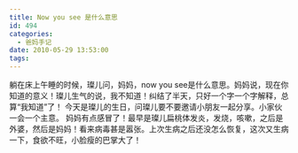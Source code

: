 ```yaml
---
title: Now you see 是什么意思
id: 494
categories:
  - 爸妈手记
date: 2010-05-29 13:53:00
tags:
---
```


躺在床上午睡的时候，璨儿问，妈妈，now you see是什么意思。妈妈说，现在你知道的意义！璨儿生气的说，我不知道！纠结了半天，只好一个字一个字解释，总算“我知道”了！
今天是璨儿的生日，问璨儿要不要邀请小朋友一起分享。小家伙一会一个主意。
妈妈有点感冒了！最早是璨儿扁桃体发炎，发烧，咳嗽，之后是外婆，然后是妈妈！看来病毒甚是嚣张。上次生病之后还没怎么恢复，这次又生病一下，食欲不旺，小脸瘦的巴掌大了！